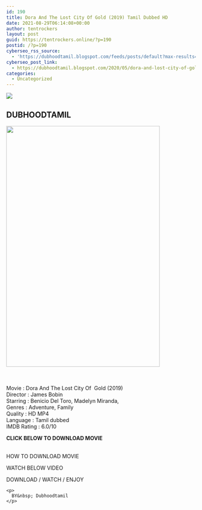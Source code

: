```yaml
---
id: 190
title: Dora And The Lost City Of Gold (2019) Tamil Dubbed HD
date: 2021-08-29T06:14:08+00:00
author: tentrockers
layout: post
guid: https://tentrockers.online/?p=190
postid: /?p=190
cyberseo_rss_source:
  - 'https://dubhoodtamil.blogspot.com/feeds/posts/default?max-results=150&start-index=301'
cyberseo_post_link:
  - https://dubhoodtamil.blogspot.com/2020/05/dora-and-lost-city-of-gold-Tamil-Dubbed-HD.html
categories:
  - Uncategorized
---
```

<div class="media_block">
  <img src="https://1.bp.blogspot.com/-o-ikwxgkvSQ/XtDWMUhkwKI/AAAAAAAABR0/DAupDB7ZP2Ym-b-DnOqeU3PKfgU-VrgiwCNcBGAsYHQ/s72-c/images%2B%252870%2529.jpeg" class="media_thumbnail" />
</div>

<div dir="ltr" trbidi="on" readability="6.246719160105">
  <h2>
    DUBHOODTAMIL
  </h2>
  
  <div>
    <div class="separator">
      <a href="https://1.bp.blogspot.com/-o-ikwxgkvSQ/XtDWMUhkwKI/AAAAAAAABR0/DAupDB7ZP2Ym-b-DnOqeU3PKfgU-VrgiwCNcBGAsYHQ/s1600/images%2B%252870%2529.jpeg" imageanchor="1"><img loading="lazy" border="0" data-original-height="692" data-original-width="443" height="640" src="https://1.bp.blogspot.com/-o-ikwxgkvSQ/XtDWMUhkwKI/AAAAAAAABR0/DAupDB7ZP2Ym-b-DnOqeU3PKfgU-VrgiwCNcBGAsYHQ/s640/images%2B%252870%2529.jpeg" width="408" /></a>
    </div>
  </div>
  
  <p>
    <span><span><br /></span><span><br /> Movie : Dora And The Lost City Of&nbsp; Gold (2019)&nbsp;</span></span><br /><span>Director : James Bobin</span><br /><span>Starring : Benicio Del Toro, Madelyn Miranda,</span><br /><span>Genres : Adventure, Family</span><br /><span>Quality : HD MP4&nbsp;</span><br /><span>Language : Tamil dubbed</span><br /><span>IMDB Rating : 6.0/10</span>
  </p>
  
  <p>
    <span><b>CLICK BELOW TO DOWNLOAD MOVIE</b></span><br /><span><b><br /></b></span>
  </p>
  
  <p>
    <span>HOW TO DOWNLOAD MOVIE&nbsp;</span>
  </p>
  
  <p>
    <span>WATCH BELOW VIDEO</span>
  </p>
  
  <p>
  </p>
  
  <div>
    DOWNLOAD / WATCH / ENJOY</p> 
    
    <p>
      BY&nbsp; Dubhoodtamil
    </p>
  </div>
</div>